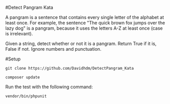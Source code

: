 #Detect Pangram Kata

A pangram is a sentence that contains every single letter of the alphabet at least once. For example, the sentence "The quick brown fox jumps over the lazy dog" is a pangram, because it uses the letters A-Z at least once (case is irrelevant).

Given a string, detect whether or not it is a pangram. Return True if it is, False if not. Ignore numbers and punctuation.

#Setup

```
git clone https://github.com/Davidhdm/DetectPangram_Kata
```

```
composer update
```

Run the test with the following command:
```
vendor/bin/phpunit
```

